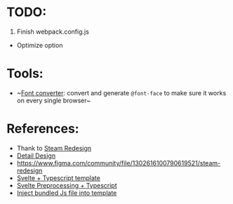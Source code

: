 # TODO:
1. Finish webpack.config.js
- Optimize option

# Tools:
- ~[Font converter](https://transfonter.org/): convert and generate `@font-face` to make sure it works on every single browser~

# References:
- Thank to [Steam Redesign](https://www.figma.com/community/file/1302616100790619521/embed) 
- [Detail Design](https://www.figma.com/file/dpeFmLr3T6qKLdUrOr6sqy/Steam-Redesign-(Community))
- https://www.figma.com/community/file/1302616100790619521/steam-redesign
- [Svelte + Typescript template](https://github.com/sonyseng/svelte-webpack-template)
- [Svelte Preprocessing + Typescript](https://github.com/sveltejs/svelte-preprocess/blob/main/docs/preprocessing.md#typescript---limitations)
- [Inject bundled Js file into template](https://stackoverflow.com/questions/60195942/inject-javascript-files-inside-templates-or-html-with-webpack)